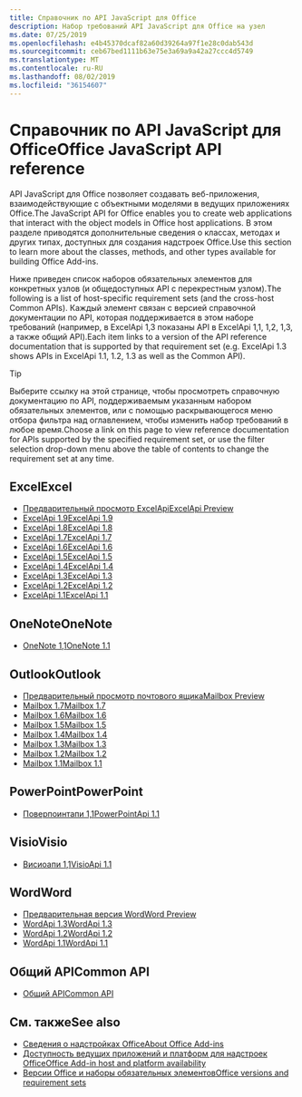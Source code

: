 ```yaml
---
title: Справочник по API JavaScript для Office
description: Набор требований API JavaScript для Office на узел
ms.date: 07/25/2019
ms.openlocfilehash: e4b45370dcaf82a60d39264a97f1e28c0dab543d
ms.sourcegitcommit: ceb67bed1111b63e75e3a69a9a42a27ccc4d5749
ms.translationtype: MT
ms.contentlocale: ru-RU
ms.lasthandoff: 08/02/2019
ms.locfileid: "36154607"
---
```

# <a name="office-javascript-api-reference"></a><span data-ttu-id="d3438-103">Справочник по API JavaScript для Office</span><span class="sxs-lookup"><span data-stu-id="d3438-103">Office JavaScript API reference</span></span>

<span data-ttu-id="d3438-104">API JavaScript для Office позволяет создавать веб-приложения, взаимодействующие с объектными моделями в ведущих приложениях Office.</span><span class="sxs-lookup"><span data-stu-id="d3438-104">The JavaScript API for Office enables you to create web applications that interact with the object models in Office host applications.</span></span> <span data-ttu-id="d3438-105">В этом разделе приводятся дополнительные сведения о классах, методах и других типах, доступных для создания надстроек Office.</span><span class="sxs-lookup"><span data-stu-id="d3438-105">Use this section to learn more about the classes, methods, and other types available for building Office Add-ins.</span></span>

<span data-ttu-id="d3438-106">Ниже приведен список наборов обязательных элементов для конкретных узлов (и общедоступных API с перекрестным узлом).</span><span class="sxs-lookup"><span data-stu-id="d3438-106">The following is a list of host-specific requirement sets (and the cross-host Common APIs).</span></span> <span data-ttu-id="d3438-107">Каждый элемент связан с версией справочной документации по API, которая поддерживается в этом наборе требований (например, в ExcelApi 1,3 показаны API в ExcelApi 1,1, 1,2, 1,3, а также общий API).</span><span class="sxs-lookup"><span data-stu-id="d3438-107">Each item links to a version of the API reference documentation that is supported by that requirement set (e.g. ExcelApi 1.3 shows APIs in ExcelApi 1.1, 1.2, 1.3 as well as the Common API).</span></span>

> [!TIP]
> <span data-ttu-id="d3438-108">Выберите ссылку на этой странице, чтобы просмотреть справочную документацию по API, поддерживаемым указанным набором обязательных элементов, или с помощью раскрывающегося меню отбора фильтра над оглавлением, чтобы изменить набор требований в любое время.</span><span class="sxs-lookup"><span data-stu-id="d3438-108">Choose a link on this page to view reference documentation for APIs supported by the specified requirement set, or use the filter selection drop-down menu above the table of contents to change the requirement set at any time.</span></span>

## <a name="excel"></a><span data-ttu-id="d3438-109">Excel</span><span class="sxs-lookup"><span data-stu-id="d3438-109">Excel</span></span>

- [<span data-ttu-id="d3438-110">Предварительный просмотр ExcelApi</span><span class="sxs-lookup"><span data-stu-id="d3438-110">ExcelApi Preview</span></span>](/javascript/api/excel?view=excel-js-preview)
- [<span data-ttu-id="d3438-111">ExcelApi 1.9</span><span class="sxs-lookup"><span data-stu-id="d3438-111">ExcelApi 1.9</span></span>](/javascript/api/excel?view=excel-js-1.9)
- [<span data-ttu-id="d3438-112">ExcelApi 1.8</span><span class="sxs-lookup"><span data-stu-id="d3438-112">ExcelApi 1.8</span></span>](/javascript/api/excel?view=excel-js-1.8)
- [<span data-ttu-id="d3438-113">ExcelApi 1.7</span><span class="sxs-lookup"><span data-stu-id="d3438-113">ExcelApi 1.7</span></span>](/javascript/api/excel?view=excel-js-1.7)
- [<span data-ttu-id="d3438-114">ExcelApi 1.6</span><span class="sxs-lookup"><span data-stu-id="d3438-114">ExcelApi 1.6</span></span>](/javascript/api/excel?view=excel-js-1.6)
- [<span data-ttu-id="d3438-115">ExcelApi 1.5</span><span class="sxs-lookup"><span data-stu-id="d3438-115">ExcelApi 1.5</span></span>](/javascript/api/excel?view=excel-js-1.5)
- [<span data-ttu-id="d3438-116">ExcelApi 1.4</span><span class="sxs-lookup"><span data-stu-id="d3438-116">ExcelApi 1.4</span></span>](/javascript/api/excel?view=excel-js-1.4)
- [<span data-ttu-id="d3438-117">ExcelApi 1.3</span><span class="sxs-lookup"><span data-stu-id="d3438-117">ExcelApi 1.3</span></span>](/javascript/api/excel?view=excel-js-1.3)
- [<span data-ttu-id="d3438-118">ExcelApi 1.2</span><span class="sxs-lookup"><span data-stu-id="d3438-118">ExcelApi 1.2</span></span>](/javascript/api/excel?view=excel-js-1.2)
- [<span data-ttu-id="d3438-119">ExcelApi 1.1</span><span class="sxs-lookup"><span data-stu-id="d3438-119">ExcelApi 1.1</span></span>](/javascript/api/excel?view=excel-js-1.1)

## <a name="onenote"></a><span data-ttu-id="d3438-120">OneNote</span><span class="sxs-lookup"><span data-stu-id="d3438-120">OneNote</span></span>

- [<span data-ttu-id="d3438-121">OneNote 1,1</span><span class="sxs-lookup"><span data-stu-id="d3438-121">OneNote 1.1</span></span>](/javascript/api/onenote?view=onenote-js-1.1)

## <a name="outlook"></a><span data-ttu-id="d3438-122">Outlook</span><span class="sxs-lookup"><span data-stu-id="d3438-122">Outlook</span></span>

- [<span data-ttu-id="d3438-123">Предварительный просмотр почтового ящика</span><span class="sxs-lookup"><span data-stu-id="d3438-123">Mailbox Preview</span></span>](/javascript/api/outlook?view=outlook-js-preview)
- [<span data-ttu-id="d3438-124">Mailbox 1.7</span><span class="sxs-lookup"><span data-stu-id="d3438-124">Mailbox 1.7</span></span>](/javascript/api/outlook?view=outlook-js-1.7)
- [<span data-ttu-id="d3438-125">Mailbox 1.6</span><span class="sxs-lookup"><span data-stu-id="d3438-125">Mailbox 1.6</span></span>](/javascript/api/outlook?view=outlook-js-1.6)
- [<span data-ttu-id="d3438-126">Mailbox 1.5</span><span class="sxs-lookup"><span data-stu-id="d3438-126">Mailbox 1.5</span></span>](/javascript/api/outlook?view=outlook-js-1.5)
- [<span data-ttu-id="d3438-127">Mailbox 1.4</span><span class="sxs-lookup"><span data-stu-id="d3438-127">Mailbox 1.4</span></span>](/javascript/api/outlook?view=outlook-js-1.4)
- [<span data-ttu-id="d3438-128">Mailbox 1.3</span><span class="sxs-lookup"><span data-stu-id="d3438-128">Mailbox 1.3</span></span>](/javascript/api/outlook?view=outlook-js-1.3)
- [<span data-ttu-id="d3438-129">Mailbox 1.2</span><span class="sxs-lookup"><span data-stu-id="d3438-129">Mailbox 1.2</span></span>](/javascript/api/outlook?view=outlook-js-1.2)
- [<span data-ttu-id="d3438-130">Mailbox 1.1</span><span class="sxs-lookup"><span data-stu-id="d3438-130">Mailbox 1.1</span></span>](/javascript/api/outlook?view=outlook-js-1.1)

## <a name="powerpoint"></a><span data-ttu-id="d3438-131">PowerPoint</span><span class="sxs-lookup"><span data-stu-id="d3438-131">PowerPoint</span></span>

- [<span data-ttu-id="d3438-132">Поверпоинтапи 1,1</span><span class="sxs-lookup"><span data-stu-id="d3438-132">PowerPointApi 1.1</span></span>](/javascript/api/powerpoint?view=powerpoint-js-1.1)

## <a name="visio"></a><span data-ttu-id="d3438-133">Visio</span><span class="sxs-lookup"><span data-stu-id="d3438-133">Visio</span></span>

- [<span data-ttu-id="d3438-134">Висиоапи 1,1</span><span class="sxs-lookup"><span data-stu-id="d3438-134">VisioApi 1.1</span></span>](/javascript/api/visio?view=visio-js-1.1)

## <a name="word"></a><span data-ttu-id="d3438-135">Word</span><span class="sxs-lookup"><span data-stu-id="d3438-135">Word</span></span>

- [<span data-ttu-id="d3438-136">Предварительная версия Word</span><span class="sxs-lookup"><span data-stu-id="d3438-136">Word Preview</span></span>](/javascript/api/word?view=word-js-preview)
- [<span data-ttu-id="d3438-137">WordApi 1.3</span><span class="sxs-lookup"><span data-stu-id="d3438-137">WordApi 1.3</span></span>](/javascript/api/word?view=word-js-1.3)
- [<span data-ttu-id="d3438-138">WordApi 1.2</span><span class="sxs-lookup"><span data-stu-id="d3438-138">WordApi 1.2</span></span>](/javascript/api/word?view=word-js-1.2)
- [<span data-ttu-id="d3438-139">WordApi 1.1</span><span class="sxs-lookup"><span data-stu-id="d3438-139">WordApi 1.1</span></span>](/javascript/api/word?view=word-js-1.1)

## <a name="common-api"></a><span data-ttu-id="d3438-140">Общий API</span><span class="sxs-lookup"><span data-stu-id="d3438-140">Common API</span></span>

- [<span data-ttu-id="d3438-141">Общий API</span><span class="sxs-lookup"><span data-stu-id="d3438-141">Common API</span></span>](/javascript/api/office?view=common-js)

## <a name="see-also"></a><span data-ttu-id="d3438-142">См. также</span><span class="sxs-lookup"><span data-stu-id="d3438-142">See also</span></span>

- [<span data-ttu-id="d3438-143">Сведения о надстройках Office</span><span class="sxs-lookup"><span data-stu-id="d3438-143">About Office Add-ins</span></span>](/office/dev/add-ins/overview)
- [<span data-ttu-id="d3438-144">Доступность ведущих приложений и платформ для надстроек Office</span><span class="sxs-lookup"><span data-stu-id="d3438-144">Office Add-in host and platform availability</span></span>](/office/dev/add-ins/overview/office-add-in-availability)
- [<span data-ttu-id="d3438-145">Версии Office и наборы обязательных элементов</span><span class="sxs-lookup"><span data-stu-id="d3438-145">Office versions and requirement sets</span></span>](/office/dev/add-ins/develop/office-versions-and-requirement-sets)
